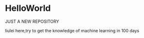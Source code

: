 # HelloWorld
JUST A NEW REPOSITORY

liulei here,try to get the knowledge of machine learning in 100 days
